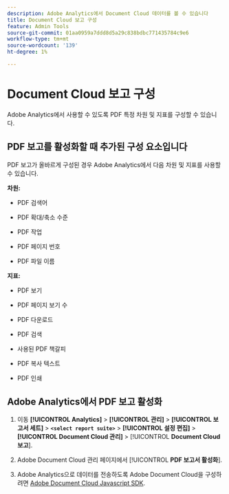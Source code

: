 ```yaml
---
description: Adobe Analytics에서 Document Cloud 데이터를 볼 수 있습니다
title: Document Cloud 보고 구성
feature: Admin Tools
source-git-commit: 01aa0959a7ddd8d5a29c838bdbc771435784c9e6
workflow-type: tm+mt
source-wordcount: '139'
ht-degree: 1%

---
```



# Document Cloud 보고 구성

Adobe Analytics에서 사용할 수 있도록 PDF 특정 차원 및 지표를 구성할 수 있습니다.

## PDF 보고를 활성화할 때 추가된 구성 요소입니다

PDF 보고가 올바르게 구성된 경우 Adobe Analytics에서 다음 차원 및 지표를 사용할 수 있습니다.

**차원:**

* PDF 검색어

* PDF 확대/축소 수준

* PDF 작업

* PDF 페이지 번호

* PDF 파일 이름

**지표:**

* PDF 보기

* PDF 페이지 보기 수

* PDF 다운로드

* PDF 검색

* 사용된 PDF 책갈피

* PDF 복사 텍스트

* PDF 인쇄

## Adobe Analytics에서 PDF 보고 활성화

1. 이동 **[!UICONTROL Analytics]** > **[!UICONTROL 관리]** > **[!UICONTROL 보고서 세트]** > **`<select report suite>`** > **[!UICONTROL 설정 편집]** > **[!UICONTROL Document Cloud 관리]** > [!UICONTROL **Document Cloud 보고**].

1. Adobe Document Cloud 관리 페이지에서 [!UICONTROL **PDF 보고서 활성화**].

1. Adobe Analytics으로 데이터를 전송하도록 Adobe Document Cloud을 구성하려면 [Adobe Document Cloud Javascript SDK](https://www.adobe.io/apis/documentcloud/dcsdk.html).


